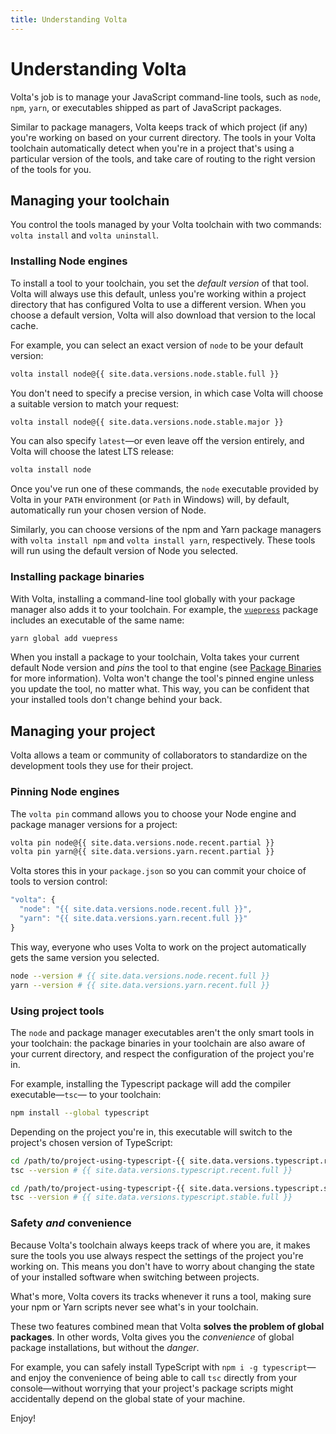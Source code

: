 ```yaml
---
title: Understanding Volta
---
```


# Understanding Volta

Volta's job is to manage your JavaScript command-line tools, such as `node`, `npm`, `yarn`, or executables shipped as part of JavaScript packages.

Similar to package managers, Volta keeps track of which project (if any) you're working on based on your current directory. The tools in your Volta toolchain automatically detect when you're in a project that's using a particular version of the tools, and take care of routing to the right version of the tools for you.

## Managing your toolchain

You control the tools managed by your Volta toolchain with two commands: `volta install` and `volta uninstall`.

### Installing Node engines
To install a tool to your toolchain, you set the _default version_ of that tool. Volta will always use this default, unless you're working within a project directory that has configured Volta to use a different version. When you choose a default version, Volta will also download that version to the local cache.

For example, you can select an exact version of `node` to be your default version:

```sh
volta install node@{{ site.data.versions.node.stable.full }}
```

You don't need to specify a precise version, in which case Volta will choose a suitable version to match your request:

```sh
volta install node@{{ site.data.versions.node.stable.major }}
```

You can also specify `latest`—or even leave off the version entirely, and Volta will choose the latest LTS release:

```sh
volta install node
```

Once you've run one of these commands, the `node` executable provided by Volta in your `PATH` environment (or `Path` in Windows) will, by default, automatically run your chosen version of Node.

Similarly, you can choose versions of the npm and Yarn package managers with `volta install npm` and `volta install yarn`, respectively. These tools will run using the default version of Node you selected.

### Installing package binaries

With Volta, installing a command-line tool globally with your package manager also adds it to your toolchain. For example, the [`vuepress`](https://www.npmjs.com/package/vuepress) package includes an executable of the same name:

```sh
yarn global add vuepress
```

When you install a package to your toolchain, Volta takes your current default Node version and _pins_ the tool to that engine (see [Package Binaries](/advanced/packages#pinned-node-version) for more information). Volta won't change the tool's pinned engine unless you update the tool, no matter what. This way, you can be confident that your installed tools don't change behind your back.

## Managing your project

Volta allows a team or community of collaborators to standardize on the development tools they use for their project.

### Pinning Node engines

The `volta pin` command allows you to choose your Node engine and package manager versions for a project:

```sh
volta pin node@{{ site.data.versions.node.recent.partial }}
volta pin yarn@{{ site.data.versions.yarn.recent.partial }}
```

Volta stores this in your `package.json` so you can commit your choice of tools to version control:

```javascript
"volta": {
  "node": "{{ site.data.versions.node.recent.full }}",
  "yarn": "{{ site.data.versions.yarn.recent.full }}"
}
```

This way, everyone who uses Volta to work on the project automatically gets the same version you selected.

```sh
node --version # {{ site.data.versions.node.recent.full }}
yarn --version # {{ site.data.versions.yarn.recent.full }}
```

### Using project tools

The `node` and package manager executables aren't the only smart tools in your toolchain: the package binaries in your toolchain are also aware of your current directory, and respect the configuration of the project you're in.

For example, installing the Typescript package will add the compiler executable—`tsc`— to your toolchain:

```sh
npm install --global typescript
```

Depending on the project you're in, this executable will switch to the project's chosen version of TypeScript:

```sh
cd /path/to/project-using-typescript-{{ site.data.versions.typescript.recent.full }}
tsc --version # {{ site.data.versions.typescript.recent.full }}

cd /path/to/project-using-typescript-{{ site.data.versions.typescript.stable.full }}
tsc --version # {{ site.data.versions.typescript.stable.full }}
```

### Safety _and_ convenience

Because Volta's toolchain always keeps track of where you are, it makes sure the tools you use always respect the settings of the project you're working on. This means you don't have to worry about changing the state of your installed software when switching between projects.

What's more, Volta covers its tracks whenever it runs a tool, making sure your npm or Yarn scripts never see what's in your toolchain.

These two features combined mean that Volta **solves the problem of global packages**. In other words, Volta gives you the _convenience_ of global package installations, but without the _danger_.

For example, you can safely install TypeScript with `npm i -g typescript`—and enjoy the convenience of being able to call `tsc` directly from your console—without worrying that your project's package scripts might accidentally depend on the global state of your machine.

Enjoy!
